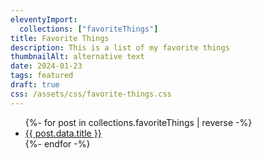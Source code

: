 ```yaml
---
eleventyImport:
  collections: ["favoriteThings"]
title: Favorite Things
description: This is a list of my favorite things
thumbnailAlt: alternative text 
date: 2024-01-23
tags: featured
draft: true
css: /assets/css/favorite-things.css
---
```



<ul>
{%- for post in collections.favoriteThings | reverse -%}  
  <li><a href="{{ post.url }}">{{ post.data.title }}</a></li>
{%- endfor -%}
</ul>